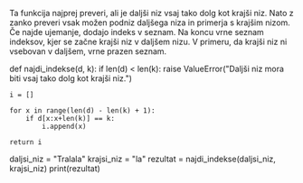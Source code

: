 Ta funkcija najprej preveri, ali je daljši niz vsaj tako dolg kot krajši niz. Nato z zanko preveri vsak možen podniz daljšega niza in primerja s krajšim nizom. Če najde ujemanje, dodajo indeks v seznam. Na koncu vrne seznam indeksov, kjer se začne krajši niz v daljšem nizu. V primeru, da krajši niz ni vsebovan v daljšem, vrne prazen seznam.

def najdi_indekse(d, k):
    if len(d) < len(k):
        raise ValueError("Daljši niz mora biti vsaj tako dolg kot krajši niz.")
    
    i = []
    
    for x in range(len(d) - len(k) + 1):
        if d[x:x+len(k)] == k:
            i.append(x)
    
    return i

daljsi_niz = "Tralala"
krajsi_niz = "la"
rezultat = najdi_indekse(daljsi_niz, krajsi_niz)
print(rezultat)
